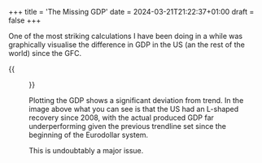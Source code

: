 +++
title = 'The Missing GDP'
date = 2024-03-21T21:22:37+01:00
draft = false
+++

One of the most striking calculations I have been doing in a while was graphically visualise the difference in GDP in the US (an the rest of the world) since the GFC.

{{<figure src="/meansquarederror/images/US_GDP_Gap.png)" title="Missing GDP since 2008">}}


Plotting the GDP shows a significant deviation from trend. In the image above what you can see is that the US had an L-shaped recovery since 2008, with the actual produced GDP far underperforming given the previous trendline set since the beginning of the Eurodollar system.

This is undoubtably a major issue. 
